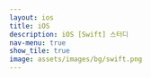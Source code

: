 ```yaml
---
layout: ios  
title: iOS  
description: iOS [Swift] 스터디  
nav-menu: true  
show_tile: true
image: assets/images/bg/swift.png
---
```

